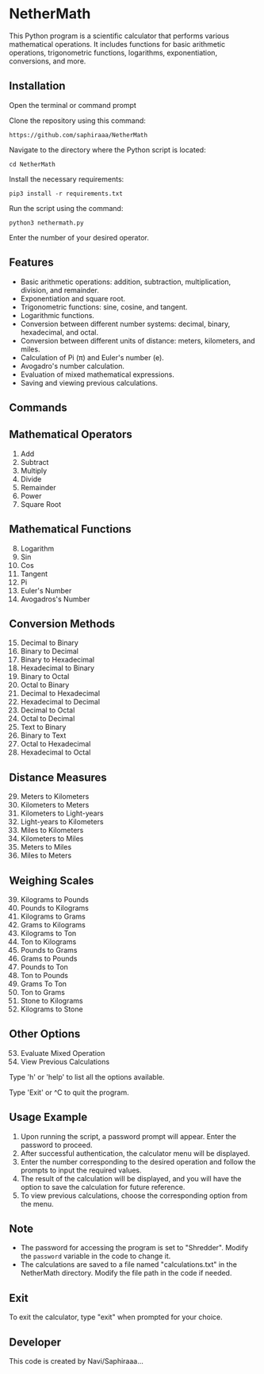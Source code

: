 # NetherMath

This Python program is a scientific calculator that performs various mathematical operations. It includes functions for basic arithmetic operations, trigonometric functions, logarithms, exponentiation, conversions, and more.

## Installation

Open the terminal or command prompt

Clone the repository using this command:

`https://github.com/saphiraaa/NetherMath`

Navigate to the directory where the Python script is located:

`cd NetherMath`

Install the necessary requirements:

`pip3 install -r requirements.txt`

Run the script using the command:

`python3 nethermath.py`

Enter the number of your desired operator.

## Features

- Basic arithmetic operations: addition, subtraction, multiplication, division, and remainder.
- Exponentiation and square root.
- Trigonometric functions: sine, cosine, and tangent.
- Logarithmic functions.
- Conversion between different number systems: decimal, binary, hexadecimal, and octal.
- Conversion between different units of distance: meters, kilometers, and miles.
- Calculation of Pi (π) and Euler's number (e).
- Avogadro's number calculation.
- Evaluation of mixed mathematical expressions.
- Saving and viewing previous calculations.

## Commands

## Mathematical Operators
1. Add
2. Subtract
3. Multiply
4. Divide
5. Remainder
6. Power
7. Square Root

## Mathematical Functions
8. Logarithm
9. Sin
10. Cos
11. Tangent
12. Pi
13. Euler's Number
14. Avogadros's Number

## Conversion Methods
15. Decimal to Binary
16. Binary to Decimal
17. Binary to Hexadecimal
18. Hexadecimal to Binary
19. Binary to Octal
20. Octal to Binary
21. Decimal to Hexadecimal
22. Hexadecimal to Decimal
23. Decimal to Octal
24. Octal to Decimal
25. Text to Binary
26. Binary to Text
27. Octal to Hexadecimal
28. Hexadecimal to Octal

## Distance Measures
29. Meters to Kilometers
30. Kilometers to Meters
31. Kilometers to Light-years
32. Light-years to Kilometers
33. Miles to Kilometers
34. Kilometers to Miles
35. Meters to Miles
36. Miles to Meters

## Weighing Scales
39. Kilograms to Pounds
40. Pounds to Kilograms
41. Kilograms to Grams
42. Grams to Kilograms
43. Kilograms to Ton
44. Ton to Kilograms
45. Pounds to Grams
46. Grams to Pounds
47. Pounds to Ton
48. Ton to Pounds
49. Grams To Ton
50. Ton to Grams
51. Stone to Kilograms
52. Kilograms to Stone

## Other Options
53. Evaluate Mixed Operation
54. View Previous Calculations

Type 'h' or 'help' to list all the options available.

Type 'Exit' or ^C to quit the program.


## Usage Example

1. Upon running the script, a password prompt will appear. Enter the password to proceed.
2. After successful authentication, the calculator menu will be displayed.
3. Enter the number corresponding to the desired operation and follow the prompts to input the required values.
4. The result of the calculation will be displayed, and you will have the option to save the calculation for future reference.
5. To view previous calculations, choose the corresponding option from the menu.

## Note

- The password for accessing the program is set to "Shredder". Modify the `password` variable in the code to change it.
- The calculations are saved to a file named "calculations.txt" in the NetherMath directory. Modify the file path in the code if needed.

## Exit

To exit the calculator, type "exit" when prompted for your choice.

## Developer

This code is created by Navi/Saphiraaa...

